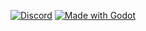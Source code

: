 [![Discord](https://img.shields.io/discord/990326151987724378?logo=discord&logoColor=white&color=5865F2)](https://discord.gg/s555fTCd47) [![Made with Godot](https://img.shields.io/badge/made_with-godot-478CBF?logo=godotengine&logoColor=white)](https://godotengine.org)

